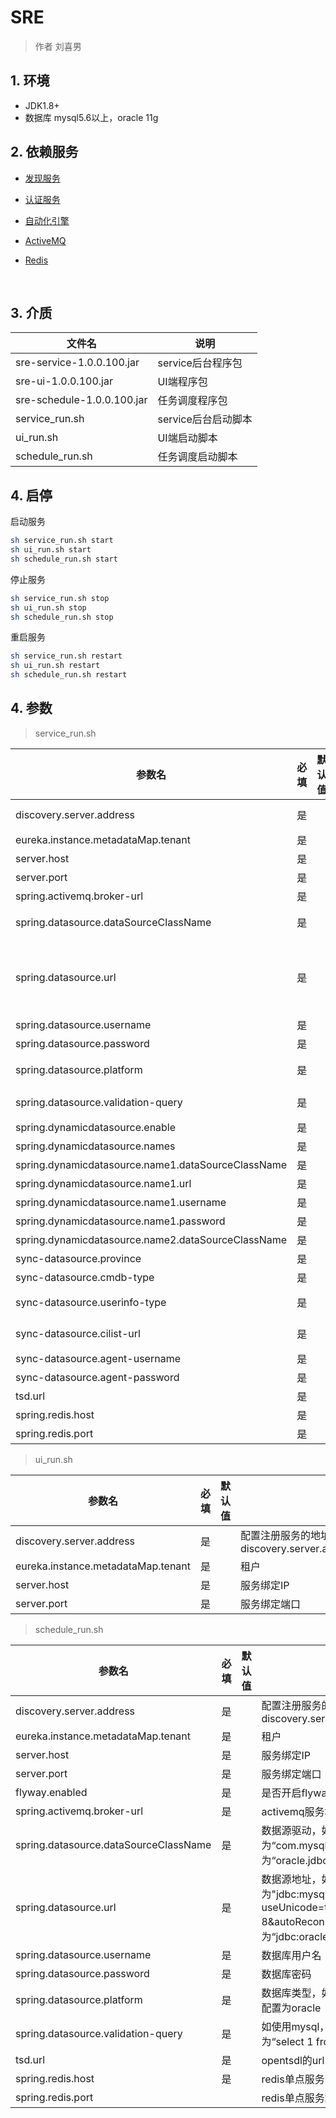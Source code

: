 #  SRE

> 作者 刘喜男

## 1. 环境

- JDK1.8+
- 数据库 mysql5.6以上，oracle 11g

## 2. 依赖服务

- [发现服务](../../iplatform-common/DiscoveryService.md)
- [认证服务](../../iplatform-common/AuthService.md)
- [自动化引擎](../../product/automatic/README.md)
- [ActiveMQ](../../middleware/ActiveMQ.md)
- [Redis](../../middleware/Redis.md)

  ​

## 3. 介质

| 文件名                        | 说明            |
| -------------------------- | ------------- |
| sre-service-1.0.0.100.jar  | service后台程序包  |
| sre-ui-1.0.0.100.jar       | UI端程序包        |
| sre-schedule-1.0.0.100.jar | 任务调度程序包       |
| service_run.sh             | service后台启动脚本 |
| ui_run.sh                  | UI端启动脚本       |
| schedule_run.sh            | 任务调度启动脚本      |

## 4. 启停

启动服务

```bash
sh service_run.sh start
sh ui_run.sh start
sh schedule_run.sh start
```

停止服务

```bash
sh service_run.sh stop
sh ui_run.sh stop
sh schedule_run.sh stop
```

 重启服务

```bash
sh service_run.sh restart
sh ui_run.sh restart
sh schedule_run.sh restart
```

## 4. 参数

> service_run.sh

| 参数名                                      | 必填   | 默认值  | 说明                                       |
| ---------------------------------------- | ---- | ---- | ---------------------------------------- |
| discovery.server.address                 | 是    |      | 配置注册服务的地址 discovery.server.address=https://192.168.0.1:8761/eureka/ |
| eureka.instance.metadataMap.tenant       | 是    |      | 租户                                       |
| server.host                              | 是    |      | 服务绑定IP                                   |
| server.port                              | 是    |      | 服务绑定端口                                   |
| spring.activemq.broker-url               | 是    |      | activemq服务地址，如：“tcp://192.168.55.46:61616” |
| spring.datasource.dataSourceClassName    | 是    |      | 数据源驱动，如使用mysql，则配置为“com.mysql.jdbc.Driver”，如使用oracle，则配置为“oracle.jdbc.driver.OracleDriver” |
| spring.datasource.url                    | 是    |      | 数据源地址，如使用mysql，则配置为"jdbc:mysql://192.168.55.50:3306/sre?useUnicode=true&characterEncoding=utf-8&autoReconnect=true"；如使用oracle，则配置为“jdbc:oracle:thin:@127.0.0.1:1521:bomc” |
| spring.datasource.username               | 是    |      | 数据库用户名                                   |
| spring.datasource.password               | 是    |      | 数据库密码                                    |
| spring.datasource.platform               | 是    |      | 数据库类型，如使用mysql，则配置为mysql；如使用oralce，则配置为oracle |
| spring.datasource.validation-query       | 是    |      | 如使用mysql，则配置为“select 1”；如使用oralce，则配置为“select 1 from dual” |
| spring.dynamicdatasource.enable          | 是    |      | 开启动态数据源，配置为true，开启动态数据源                  |
| spring.dynamicdatasource.names           | 是    |      | 动态数据源名称，多个名称之前用逗号“,”分隔，例如：name1,name2    |
| spring.dynamicdatasource.name1.dataSourceClassName | 是    |      | 名称为name1的动态数据源的dataSourceClassName       |
| spring.dynamicdatasource.name1.url       | 是    |      | 名称为name1的动态数据源的url                       |
| spring.dynamicdatasource.name1.username  | 是    |      | 名称为name1的动态数据源的用户名                       |
| spring.dynamicdatasource.name1.password  | 是    |      | 名称为name1的动态数据源的密码                        |
| spring.dynamicdatasource.name2.dataSourceClassName | 是    |      | 名称为name2的动态数据源配置同name1                   |
| sync-datasource.province                 | 是    |      | 同步数据源功能针对的省份，目前支持湖北省，配置为hubei即可。         |
| sync-datasource.cmdb-type                | 是    |      | cmdb类型，new：新cmdb；old：旧cmdb，湖北省配置为old     |
| sync-datasource.userinfo-type            | 是    |      | 用户信息类型，dynamic：动态的；static：静态的，湖北省配置为dynamic |
| sync-datasource.cilist-url               | 是    |      | 新cmdb的接口地址，http://192.168.55.46:50010/cmdbservice/api/v1/cmdb/info/cilist |
| sync-datasource.agent-username           | 是    |      | 静态用户信息的用户名                               |
| sync-datasource.agent-password           | 是    |      | 静态用户信息的密码                                |
| tsd.url                                  | 是    |      | opentsdl的url，http://192.168.55.41:4242   |
| spring.redis.host                        | 是    |      | redis单点服务ip                              |
| spring.redis.port                        | 是    |      | redis单点服务端口                              |

> ui_run.sh

| 参数名                                | 必填   | 默认值  | 说明                                       |
| ---------------------------------- | ---- | ---- | ---------------------------------------- |
| discovery.server.address           | 是    |      | 配置注册服务的地址 discovery.server.address=https://192.168.0.1:8761/eureka/ |
| eureka.instance.metadataMap.tenant | 是    |      | 租户                                       |
| server.host                        | 是    |      | 服务绑定IP                                   |
| server.port                        | 是    |      | 服务绑定端口                                   |

> 


> schedule_run.sh

| 参数名                                   | 必填   | 默认值  | 说明                                       |
| ------------------------------------- | ---- | ---- | ---------------------------------------- |
| discovery.server.address              | 是    |      | 配置注册服务的地址 discovery.server.address=https://192.168.0.1:8761/eureka/ |
| eureka.instance.metadataMap.tenant    | 是    |      | 租户                                       |
| server.host                           | 是    |      | 服务绑定IP                                   |
| server.port                           | 是    |      | 服务绑定端口                                   |
| flyway.enabled                        | 是    |      | 是否开启flyway，配置为false                      |
| spring.activemq.broker-url            | 是    |      | activemq服务地址，如：“tcp://192.168.55.46:61616” |
| spring.datasource.dataSourceClassName | 是    |      | 数据源驱动，如使用mysql，则配置为“com.mysql.jdbc.Driver”，如使用oracle，则配置为“oracle.jdbc.driver.OracleDriver” |
| spring.datasource.url                 | 是    |      | 数据源地址，如使用mysql，则配置为"jdbc:mysql://192.168.55.50:3306/sre?useUnicode=true&characterEncoding=utf-8&autoReconnect=true"；如使用oracle，则配置为“jdbc:oracle:thin:@127.0.0.1:1521:bomc” |
| spring.datasource.username            | 是    |      | 数据库用户名                                   |
| spring.datasource.password            | 是    |      | 数据库密码                                    |
| spring.datasource.platform            | 是    |      | 数据库类型，如使用mysql，则配置为mysql；如使用oralce，则配置为oracle |
| spring.datasource.validation-query    | 是    |      | 如使用mysql，则配置为“select 1”；如使用oralce，则配置为“select 1 from dual” |
| tsd.url                               | 是    |      | opentsdl的url，http://192.168.55.41:4242   |
| spring.redis.host                     | 是    |      | redis单点服务ip                              |
| spring.redis.port                     |      |      | redis单点服务端口                              |




